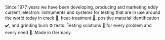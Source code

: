 Since 1977 years we have been developing, producing and marketing eddy current :electron: instruments and systems for testing that are in use around the world today in crack :put_litter_in_its_place:, heat-treatment :thermometer:, positive material identification :heavy_check_mark:, and grinding burn :gear: tests. Testing solutions :test_tube: for every problem and every need :toolbox:. Made in Germany.
